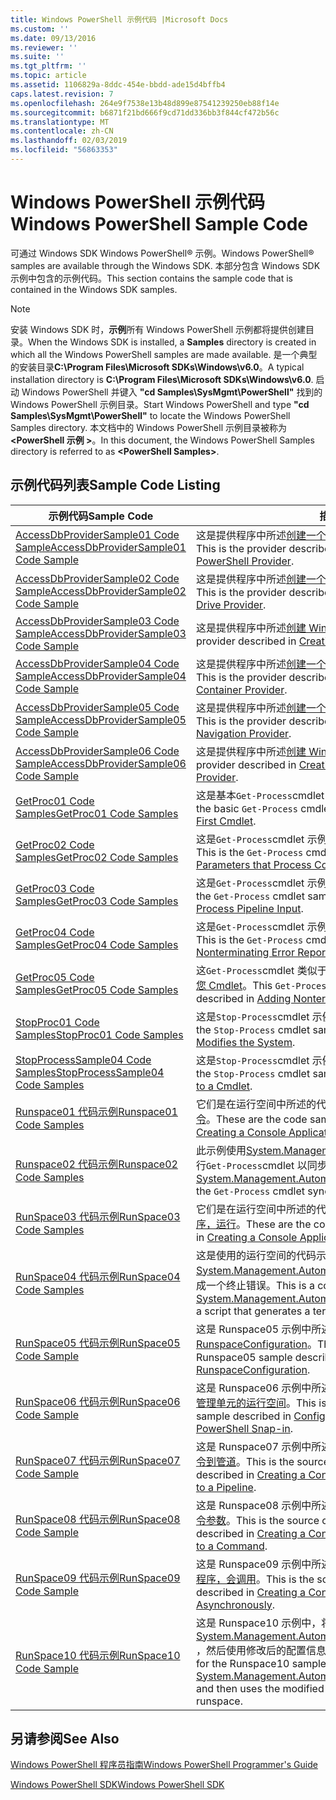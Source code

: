 ```yaml
---
title: Windows PowerShell 示例代码 |Microsoft Docs
ms.custom: ''
ms.date: 09/13/2016
ms.reviewer: ''
ms.suite: ''
ms.tgt_pltfrm: ''
ms.topic: article
ms.assetid: 1106829a-8ddc-454e-bbdd-ade15d4bffb4
caps.latest.revision: 7
ms.openlocfilehash: 264e9f7538e13b48d899e87541239250eb88f14e
ms.sourcegitcommit: b6871f21bd666f9cd71dd336bb3f844cf472b56c
ms.translationtype: MT
ms.contentlocale: zh-CN
ms.lasthandoff: 02/03/2019
ms.locfileid: "56863353"
---
```

# <a name="windows-powershell-sample-code"></a><span data-ttu-id="19768-102">Windows PowerShell 示例代码</span><span class="sxs-lookup"><span data-stu-id="19768-102">Windows PowerShell Sample Code</span></span>

<span data-ttu-id="19768-103">可通过 Windows SDK Windows PowerShell® 示例。</span><span class="sxs-lookup"><span data-stu-id="19768-103">Windows PowerShell® samples are available through the Windows SDK.</span></span> <span data-ttu-id="19768-104">本部分包含 Windows SDK 示例中包含的示例代码。</span><span class="sxs-lookup"><span data-stu-id="19768-104">This section contains the sample code that is contained in the Windows SDK samples.</span></span>

> [!NOTE]
> <span data-ttu-id="19768-105">安装 Windows SDK 时，**示例**所有 Windows PowerShell 示例都将提供创建目录。</span><span class="sxs-lookup"><span data-stu-id="19768-105">When the Windows SDK is installed, a **Samples** directory is created in which all the Windows PowerShell samples are made available.</span></span> <span data-ttu-id="19768-106">是一个典型的安装目录**C:\Program Files\Microsoft SDKs\Windows\v6.0**。</span><span class="sxs-lookup"><span data-stu-id="19768-106">A typical installation directory is **C:\Program Files\Microsoft SDKs\Windows\v6.0**.</span></span> <span data-ttu-id="19768-107">启动 Windows PowerShell 并键入 **"cd Samples\SysMgmt\PowerShell"** 找到的 Windows PowerShell 示例目录。</span><span class="sxs-lookup"><span data-stu-id="19768-107">Start Windows PowerShell and type **"cd Samples\SysMgmt\PowerShell"**  to locate the Windows PowerShell Samples directory.</span></span> <span data-ttu-id="19768-108">本文档中的 Windows PowerShell 示例目录被称为 **\<PowerShell 示例 >**。</span><span class="sxs-lookup"><span data-stu-id="19768-108">In this document, the Windows PowerShell Samples directory is referred to as **\<PowerShell Samples>**.</span></span>

## <a name="sample-code-listing"></a><span data-ttu-id="19768-109">示例代码列表</span><span class="sxs-lookup"><span data-stu-id="19768-109">Sample Code Listing</span></span>

|<span data-ttu-id="19768-110">示例代码</span><span class="sxs-lookup"><span data-stu-id="19768-110">Sample Code</span></span>|<span data-ttu-id="19768-111">描述</span><span class="sxs-lookup"><span data-stu-id="19768-111">Description</span></span>|
|-----------------|-----------------|
|[<span data-ttu-id="19768-112">AccessDbProviderSample01 Code Sample</span><span class="sxs-lookup"><span data-stu-id="19768-112">AccessDbProviderSample01 Code Sample</span></span>](./accessdbprovidersample01-code-sample.md)|<span data-ttu-id="19768-113">这是提供程序中所述[创建一个基本的 Windows PowerShell 提供程序](./creating-a-basic-windows-powershell-provider.md)。</span><span class="sxs-lookup"><span data-stu-id="19768-113">This is the provider described in [Creating a Basic Windows PowerShell Provider](./creating-a-basic-windows-powershell-provider.md).</span></span>|
|[<span data-ttu-id="19768-114">AccessDbProviderSample02 Code Sample</span><span class="sxs-lookup"><span data-stu-id="19768-114">AccessDbProviderSample02 Code Sample</span></span>](./accessdbprovidersample02-code-sample.md)|<span data-ttu-id="19768-115">这是提供程序中所述[创建一个 Windows PowerShell 驱动器提供程序](./creating-a-windows-powershell-drive-provider.md)。</span><span class="sxs-lookup"><span data-stu-id="19768-115">This is the provider described in [Creating a Windows PowerShell Drive Provider](./creating-a-windows-powershell-drive-provider.md).</span></span>|
|[<span data-ttu-id="19768-116">AccessDbProviderSample03 Code Sample</span><span class="sxs-lookup"><span data-stu-id="19768-116">AccessDbProviderSample03 Code Sample</span></span>](./accessdbprovidersample03-code-sample.md)|<span data-ttu-id="19768-117">这是提供程序中所述[创建 Windows PowerShell 项提供程序](./creating-a-windows-powershell-item-provider.md)。</span><span class="sxs-lookup"><span data-stu-id="19768-117">This is the provider described in [Creating a Windows PowerShell Item Provider](./creating-a-windows-powershell-item-provider.md).</span></span>|
|[<span data-ttu-id="19768-118">AccessDbProviderSample04 Code Sample</span><span class="sxs-lookup"><span data-stu-id="19768-118">AccessDbProviderSample04 Code Sample</span></span>](./accessdbprovidersample04-code-sample.md)|<span data-ttu-id="19768-119">这是提供程序中所述[创建一个 Windows PowerShell 容器提供程序](./creating-a-windows-powershell-container-provider.md)。</span><span class="sxs-lookup"><span data-stu-id="19768-119">This is the provider described in [Creating a Windows PowerShell Container Provider](./creating-a-windows-powershell-container-provider.md).</span></span>|
|[<span data-ttu-id="19768-120">AccessDbProviderSample05 Code Sample</span><span class="sxs-lookup"><span data-stu-id="19768-120">AccessDbProviderSample05 Code Sample</span></span>](./accessdbprovidersample05-code-sample.md)|<span data-ttu-id="19768-121">这是提供程序中所述[创建一个 Windows PowerShell 导航提供程序](./creating-a-windows-powershell-navigation-provider.md)。</span><span class="sxs-lookup"><span data-stu-id="19768-121">This is the provider described in [Creating a Windows PowerShell Navigation Provider](./creating-a-windows-powershell-navigation-provider.md).</span></span>|
|[<span data-ttu-id="19768-122">AccessDbProviderSample06 Code Sample</span><span class="sxs-lookup"><span data-stu-id="19768-122">AccessDbProviderSample06 Code Sample</span></span>](./accessdbprovidersample06-code-sample.md)|<span data-ttu-id="19768-123">这是提供程序中所述[创建 Windows PowerShell 内容提供商](./creating-a-windows-powershell-content-provider.md)。</span><span class="sxs-lookup"><span data-stu-id="19768-123">This is the provider described in [Creating a Windows PowerShell Content Provider](./creating-a-windows-powershell-content-provider.md).</span></span>|
|[<span data-ttu-id="19768-124">GetProc01 Code Samples</span><span class="sxs-lookup"><span data-stu-id="19768-124">GetProc01 Code Samples</span></span>](./getproc01-code-samples.md)|<span data-ttu-id="19768-125">这是基本`Get-Process`cmdlet 示例中所述[创建第一个 Cmdlet](../cmdlet/creating-a-cmdlet-without-parameters.md)。</span><span class="sxs-lookup"><span data-stu-id="19768-125">This is the basic `Get-Process` cmdlet sample described in [Creating Your First Cmdlet](../cmdlet/creating-a-cmdlet-without-parameters.md).</span></span>|
|[<span data-ttu-id="19768-126">GetProc02 Code Samples</span><span class="sxs-lookup"><span data-stu-id="19768-126">GetProc02 Code Samples</span></span>](./getproc02-code-samples.md)|<span data-ttu-id="19768-127">这是`Get-Process`cmdlet 示例中所述[添加该进程的命令行输入的参数](../cmdlet/adding-parameters-that-process-command-line-input.md)。</span><span class="sxs-lookup"><span data-stu-id="19768-127">This is the `Get-Process` cmdlet sample described in [Adding Parameters that Process Command-Line Input](../cmdlet/adding-parameters-that-process-command-line-input.md).</span></span>|
|[<span data-ttu-id="19768-128">GetProc03 Code Samples</span><span class="sxs-lookup"><span data-stu-id="19768-128">GetProc03 Code Samples</span></span>](./getproc03-code-samples.md)|<span data-ttu-id="19768-129">这是`Get-Process`cmdlet 示例中所述[添加该进程管道输入的参数](../cmdlet/adding-parameters-that-process-pipeline-input.md)。</span><span class="sxs-lookup"><span data-stu-id="19768-129">This is the `Get-Process` cmdlet sample described in [Adding Parameters that Process Pipeline Input](../cmdlet/adding-parameters-that-process-pipeline-input.md).</span></span>|
|[<span data-ttu-id="19768-130">GetProc04 Code Samples</span><span class="sxs-lookup"><span data-stu-id="19768-130">GetProc04 Code Samples</span></span>](./getproc04-code-samples.md)|<span data-ttu-id="19768-131">这是`Get-Process`cmdlet 示例中所述[添加非终止错误报告给您 Cmdlet](../cmdlet/adding-non-terminating-error-reporting-to-your-cmdlet.md)。</span><span class="sxs-lookup"><span data-stu-id="19768-131">This is the `Get-Process` cmdlet sample described in [Adding Nonterminating Error Reporting to Your Cmdlet](../cmdlet/adding-non-terminating-error-reporting-to-your-cmdlet.md).</span></span>|
|[<span data-ttu-id="19768-132">GetProc05 Code Samples</span><span class="sxs-lookup"><span data-stu-id="19768-132">GetProc05 Code Samples</span></span>](./getproc05-code-samples.md)|<span data-ttu-id="19768-133">这`Get-Process`cmdlet 类似于中所述的 cmdlet 是[添加非终止错误报告给您 Cmdlet](../cmdlet/adding-non-terminating-error-reporting-to-your-cmdlet.md)。</span><span class="sxs-lookup"><span data-stu-id="19768-133">This `Get-Process` cmdlet is similar to the cmdlet described in [Adding Nonterminating Error Reporting to Your Cmdlet](../cmdlet/adding-non-terminating-error-reporting-to-your-cmdlet.md).</span></span>|
|[<span data-ttu-id="19768-134">StopProc01 Code Samples</span><span class="sxs-lookup"><span data-stu-id="19768-134">StopProc01 Code Samples</span></span>](./stopproc01-code-samples.md)|<span data-ttu-id="19768-135">这是`Stop-Process`cmdlet 示例中所述[创建 Cmdlet，将修改系统](../cmdlet/creating-a-cmdlet-that-modifies-the-system.md)。</span><span class="sxs-lookup"><span data-stu-id="19768-135">This is the `Stop-Process` cmdlet sample described in [Creating a Cmdlet That Modifies the System](../cmdlet/creating-a-cmdlet-that-modifies-the-system.md).</span></span>|
|[<span data-ttu-id="19768-136">StopProcessSample04 Code Samples</span><span class="sxs-lookup"><span data-stu-id="19768-136">StopProcessSample04 Code Samples</span></span>](./stopprocesssample04-code-samples.md)|<span data-ttu-id="19768-137">这是`Stop-Process`cmdlet 示例中所述[添加到 Cmdlet 的参数集](../cmdlet/adding-parameter-sets-to-a-cmdlet.md)。</span><span class="sxs-lookup"><span data-stu-id="19768-137">This is the `Stop-Process` cmdlet sample described in [Adding Parameter Sets to a Cmdlet](../cmdlet/adding-parameter-sets-to-a-cmdlet.md).</span></span>|
|[<span data-ttu-id="19768-138">Runspace01 代码示例</span><span class="sxs-lookup"><span data-stu-id="19768-138">Runspace01 Code Samples</span></span>](./runspace01-code-samples.md)|<span data-ttu-id="19768-139">它们是在运行空间中所述的代码示例[创建控制台应用程序，运行指定命令](http://msdn.microsoft.com/en-us/793a6570-a072-4799-840b-172f28ce620e)。</span><span class="sxs-lookup"><span data-stu-id="19768-139">These are the code samples for the runspace described in [Creating a Console Application That Runs a Specified Command](http://msdn.microsoft.com/en-us/793a6570-a072-4799-840b-172f28ce620e).</span></span>|
|[<span data-ttu-id="19768-140">Runspace02 代码示例</span><span class="sxs-lookup"><span data-stu-id="19768-140">Runspace02 Code Samples</span></span>](./runspace02-code-samples.md)|<span data-ttu-id="19768-141">此示例使用[System.Management.Automation.Runspaceinvoke](/dotnet/api/System.Management.Automation.RunspaceInvoke)类来执行`Get-Process`cmdlet 以同步方式。</span><span class="sxs-lookup"><span data-stu-id="19768-141">This sample uses the [System.Management.Automation.Runspaceinvoke](/dotnet/api/System.Management.Automation.RunspaceInvoke) class to execute the `Get-Process` cmdlet synchronously.</span></span>|
|[<span data-ttu-id="19768-142">RunSpace03 代码示例</span><span class="sxs-lookup"><span data-stu-id="19768-142">RunSpace03 Code Samples</span></span>](./runspace03-code-samples.md)|<span data-ttu-id="19768-143">它们是在运行空间中所述的代码示例[创建一个指定脚本的控制台应用程序，运行](http://msdn.microsoft.com/en-us/a93e6006-36db-4bcc-b9da-c5bebf4ffd68)。</span><span class="sxs-lookup"><span data-stu-id="19768-143">These are the code samples for the runspace described in [Creating a Console Application That Runs a Specified Script](http://msdn.microsoft.com/en-us/a93e6006-36db-4bcc-b9da-c5bebf4ffd68).</span></span>|
|[<span data-ttu-id="19768-144">RunSpace04 代码示例</span><span class="sxs-lookup"><span data-stu-id="19768-144">RunSpace04 Code Samples</span></span>](./runspace04-code-samples.md)|<span data-ttu-id="19768-145">这是使用的运行空间的代码示例[System.Management.Automation.Runspaceinvoke](/dotnet/api/System.Management.Automation.RunspaceInvoke)类用于执行脚本生成一个终止错误。</span><span class="sxs-lookup"><span data-stu-id="19768-145">This is a code sample for a runspace that uses the [System.Management.Automation.Runspaceinvoke](/dotnet/api/System.Management.Automation.RunspaceInvoke) class to execute a script that generates a terminating error.</span></span>|
|[<span data-ttu-id="19768-146">RunSpace05 代码示例</span><span class="sxs-lookup"><span data-stu-id="19768-146">RunSpace05 Code Sample</span></span>](./runspace05-code-sample.md)|<span data-ttu-id="19768-147">这是 Runspace05 示例中所述的源代码[配置的运行空间使用 RunspaceConfiguration](http://msdn.microsoft.com/en-us/42681d19-2d05-4975-befd-afb1990e79b2)。</span><span class="sxs-lookup"><span data-stu-id="19768-147">This is the source code for the Runspace05 sample described in [Configuring a Runspace Using RunspaceConfiguration](http://msdn.microsoft.com/en-us/42681d19-2d05-4975-befd-afb1990e79b2).</span></span>|
|[<span data-ttu-id="19768-148">RunSpace06 代码示例</span><span class="sxs-lookup"><span data-stu-id="19768-148">RunSpace06 Code Sample</span></span>](./runspace06-code-sample.md)|<span data-ttu-id="19768-149">这是 Runspace06 示例中所述的源代码[配置使用 Windows PowerShell 管理单元的运行空间](http://msdn.microsoft.com/en-us/a7289ee8-9732-49ee-91c7-d533e9538b83)。</span><span class="sxs-lookup"><span data-stu-id="19768-149">This is the source code for the Runspace06 sample described in [Configuring a Runspace Using a Windows PowerShell Snap-in](http://msdn.microsoft.com/en-us/a7289ee8-9732-49ee-91c7-d533e9538b83).</span></span>|
|[<span data-ttu-id="19768-150">RunSpace07 代码示例</span><span class="sxs-lookup"><span data-stu-id="19768-150">RunSpace07 Code Sample</span></span>](./runspace07-code-sample.md)|<span data-ttu-id="19768-151">这是 Runspace07 示例中所述的源代码[创建控制台应用程序，将添加命令到管道](http://msdn.microsoft.com/en-us/01eb7808-e97b-4905-80be-9e2fa38c262e)。</span><span class="sxs-lookup"><span data-stu-id="19768-151">This is the source code for the Runspace07 sample described in [Creating a Console Application That Adds Commands to a Pipeline](http://msdn.microsoft.com/en-us/01eb7808-e97b-4905-80be-9e2fa38c262e).</span></span>|
|[<span data-ttu-id="19768-152">RunSpace08 代码示例</span><span class="sxs-lookup"><span data-stu-id="19768-152">RunSpace08 Code Sample</span></span>](./runspace08-code-sample.md)|<span data-ttu-id="19768-153">这是 Runspace08 示例中所述的源代码[创建控制台应用程序，将添加命令参数](http://msdn.microsoft.com/en-us/848b2b46-60f1-4a86-b448-cfc7c0cccfba)。</span><span class="sxs-lookup"><span data-stu-id="19768-153">This is the source code for the Runspace08 sample described in [Creating a Console Application That Adds Parameters to a Command](http://msdn.microsoft.com/en-us/848b2b46-60f1-4a86-b448-cfc7c0cccfba).</span></span>|
|[<span data-ttu-id="19768-154">RunSpace09 代码示例</span><span class="sxs-lookup"><span data-stu-id="19768-154">RunSpace09 Code Sample</span></span>](./runspace09-code-sample.md)|<span data-ttu-id="19768-155">这是 Runspace09 示例中所述的源代码[管道以异步方式创建控制台应用程序，会调用](http://msdn.microsoft.com/en-us/198c1c94-2a06-457e-93ce-c0d910618e47)。</span><span class="sxs-lookup"><span data-stu-id="19768-155">This is the source code for the Runspace09 sample described in [Creating a Console Application That Invokes a Pipeline Asynchronously](http://msdn.microsoft.com/en-us/198c1c94-2a06-457e-93ce-c0d910618e47).</span></span>|
|[<span data-ttu-id="19768-156">RunSpace10 代码示例</span><span class="sxs-lookup"><span data-stu-id="19768-156">RunSpace10 Code Sample</span></span>](./runspace10-code-sample.md)|<span data-ttu-id="19768-157">这是 Runspace10 示例中，将添加到 cmdlet 的源代码[System.Management.Automation.Runspaces.Runspaceconfiguration](/dotnet/api/System.Management.Automation.Runspaces.RunspaceConfiguration) ，然后使用修改后的配置信息以创建运行空间。</span><span class="sxs-lookup"><span data-stu-id="19768-157">This is the source code for the Runspace10 sample, which adds a cmdlet to [System.Management.Automation.Runspaces.Runspaceconfiguration](/dotnet/api/System.Management.Automation.Runspaces.RunspaceConfiguration) and then uses the modified configuration information to create the runspace.</span></span>|

## <a name="see-also"></a><span data-ttu-id="19768-158">另请参阅</span><span class="sxs-lookup"><span data-stu-id="19768-158">See Also</span></span>

[<span data-ttu-id="19768-159">Windows PowerShell 程序员指南</span><span class="sxs-lookup"><span data-stu-id="19768-159">Windows PowerShell Programmer's Guide</span></span>](./windows-powershell-programmer-s-guide.md)

[<span data-ttu-id="19768-160">Windows PowerShell SDK</span><span class="sxs-lookup"><span data-stu-id="19768-160">Windows PowerShell SDK</span></span>](../windows-powershell-reference.md)